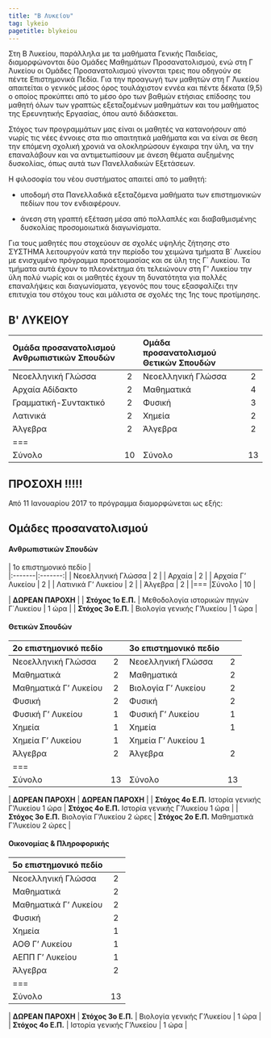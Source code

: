 ```yaml
---
title: "Β Λυκείου"
tag: lykeio
pagetitle: blykeiou
---
```


Στη Β ́Λυκείου, παράλληλα με τα μαθήματα Γενικής Παιδείας, διαμορφώνονται δύο Ομάδες Μαθημάτων
Προσανατολισμού, ενώ στη Γ ́Λυκείου οι Ομάδες Προσανατολισμού γίνονται τρεις που οδηγούν σε πέντε Επιστημονικά Πεδία.
Για την προαγωγή των μαθητών στη Γ ́Λυκείου απαιτείται ο γενικός μέσος όρος τουλάχιστον εννέα και πέντε
δέκατα (9,5) ο οποίος προκύπτει από το μέσο όρο των βαθμών ετήσιας επίδοσης του μαθητή όλων των
γραπτώς εξεταζομένων μαθημάτων και του μαθήματος της Ερευνητικής Εργασίας, όπου αυτό διδάσκεται.

Στόχος των προγραμμάτων μας είναι οι μαθητές να κατανοήσουν από νωρίς τις νέες έννοιες στα πιο απαιτητικά μαθήματα και να είναι σε θεση την επόμενη σχολική χρονιά να
ολοκληρώσουν έγκαιρα την ύλη, να την επαναλάβουν και να αντιμετωπίσουν με άνεση θέματα αυξημένης δυσκολίας, όπως αυτά των Πανελλαδικών Εξετάσεων.

Η φιλοσοφία του νέου συστήματος απαιτεί από το μαθητή:

 - υποδομή στα Πανελλαδικά εξεταζόμενα μαθήματα των επιστημονικών πεδίων που τον
ενδιαφέρουν.

 - άνεση στη γραπτή εξέταση μέσα από πολλαπλές και διαβαθμισμένης δυσκολίας προσομοιωτικά διαγωνίσματα.

Για τους μαθητές που στοχεύουν σε σχολές υψηλής ζήτησης στο ΣΥΣΤΗΜΑ λειτουργούν κατά την περίοδο του χειμώνα τμήματα Β΄ Λυκείου με ενισχυμένο πρόγραμμα προετοιμασίας και σε ύλη της Γ΄ Λυκείου. Τα τμήματα αυτά έχουν το πλεονέκτημα ότι τελειώνουν στη Γ&#39; Λυκείου την ύλη πολύ νωρίς και οι μαθητές έχουν τη δυνατότητα για πολλές επαναλήψεις και διαγωνίσματα, γεγονός που τους εξασφαλίζει την επιτυχία του στόχου τους και μάλιστα σε σχολές της 1ης τους προτίμησης.

##  Β' ΛΥΚΕΙΟΥ

| Ομάδα προσανατολισμού Ανθρωπιστικών Σπουδών| | Ομάδα προσανατολισμού Θετικών Σπουδών | |
|:-------|:-------:|:-------|:-------:|
| Νεοελληνική Γλώσσα | 2 | Νεοελληνική Γλώσσα | 2 |
| Αρχαία Αδίδακτο | 2| Μαθηματικά | 4 |
| Γραμματική-Συντακτικό | 2 | Φυσική | 3 |
| Λατινικά | 2 | Χημεία | 2 |
| Άλγεβρα | 2 | Άλγεβρα | 2 |
|===
| Σύνολο | 10 | Σύνολο | 13 |




## ΠΡΟΣΟΧΗ !!!!!
Από 11 Ιανουαρίου 2017 το πρόγραμμα διαμορφώνεται ως εξής:


## Ομάδες προσανατολισμού

#### Ανθρωπιστικών Σπουδών

| 1ο επιστημονικό πεδίο |  
|:-------|:-------:|
| Νεοελληνική Γλώσσα | 2 |
| Αρχαία | 2 |
| Αρχαία Γ’ Λυκείου | 2 |
| Λατινικά Γ’ Λυκείου | 2 |
| Άλγεβρα | 2 |
|===
|Σύνολο | 10 |

| **ΔΩΡΕΑΝ ΠΑΡΟΧΗ** |
| **Στόχος 1o Ε.Π.** | Μεθοδολογία ιστορικών πηγών Γ΄Λυκείου | 1 ώρα |
| **Στόχος 3ο Ε.Π.** | Βιολογία γενικής Γ’Λυκείου | 1 ώρα |

#### Θετικών Σπουδών

|2ο επιστημονικό πεδίο | | 3ο επιστημονικό πεδίο | |
|:-------|:-------:|:-------|:-------:|
| Νεοελληνική Γλώσσα | 2 | Νεοελληνική Γλώσσα | 2 |
| Μαθηματικά | 2 | Μαθηματικά | 2 |
|  Μαθηματικά Γ’ Λυκείου | 2 | Βιολογία Γ’ Λυκείου | 2|
| Φυσική | 2 | Φυσική | 2 |
| Φυσική Γ’ Λυκείου | 1 | Φυσική Γ’ Λυκείου | 1 |
| Χημεία | 1 |Χημεία | 1 |
| Χημεία Γ’ Λυκείου | 1 |Χημεία Γ’ Λυκείου 1 
| Άλγεβρα | 2 |Άλγεβρα | 2 |
|===
| Σύνολο | 13 |Σύνολο | 13||

| **ΔΩΡΕΑΝ ΠΑΡΟΧΗ** | **ΔΩΡΕΑΝ ΠΑΡΟΧΗ** |
| **Στόχος 4ο Ε.Π.** Ιστορία γενικής Γ’Λυκείου  1 ώρα | **Στόχος 4ο Ε.Π.** Ιστορία γενικής Γ’Λυκείου 1 ώρα |
| **Στόχος 3ο Ε.Π.** Βιολογία Γ’Λυκείου 2 ώρες | **Στόχος 2ο Ε.Π.**  Μαθηματικά Γ’Λυκείου  2 ώρες |

#### Οικονομίας & Πληροφορικής

| 5ο επιστημονικό πεδίο ||
|:-------|:-------:|
| Νεοελληνική Γλώσσα | 2 | 
| Μαθηματικά | 2 |
| Μαθηματικά Γ’ Λυκείου | 2 |
| Φυσική | 2 |
| Χημεία | 1 |
| ΑΟΘ Γ’ Λυκείου | 1 |
| ΑΕΠΠ Γ’ Λυκείου | 1 |
| Άλγεβρα | 2 |
|===
| Σύνολο | 13 |

| **ΔΩΡΕΑΝ ΠΑΡΟΧΗ**
| **Στόχος 3ο Ε.Π.** | Βιολογία γενικής Γ’Λυκείου | 1 ώρα |
| **Στόχος 4ο Ε.Π.** | Ιστορία γενικής Γ’Λυκείου | 1 ώρα |

